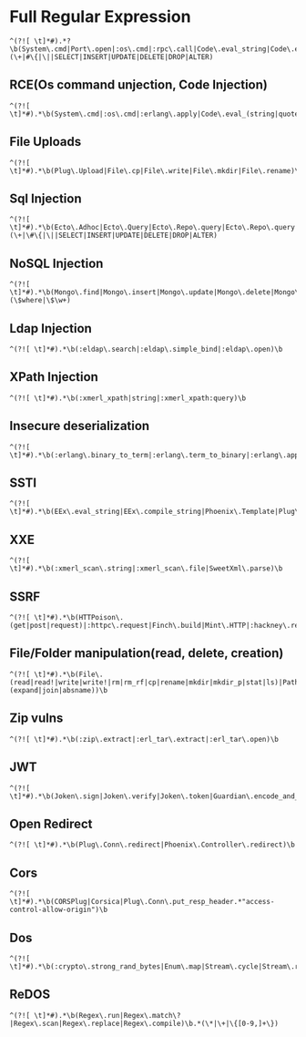 # Full Regular Expression

```regex
^(?![ \t]*#).*?\b(System\.cmd|Port\.open|:os\.cmd|:rpc\.call|Code\.eval_string|Code\.eval_file|Code\.compile_string|Code\.compile_file|File\.write|File\.open|File\.copy|File\.rm|File\.mkdir|Ecto\.Adhoc\.query|Ecto\.Query|Ecto\.Repo\.query|Ecto\.Repo\.query!|Ecto\.Repo\.transaction|Mongo\.find|Mongo\.insert|Mongo\.update|Mongo\.delete|LDAPEx|:eldap\.search|SweetXml|:xmerl_xpath|string|:xmerl_scan|string|:erlsom\.parse|:erlang\.binary_to_term|Phoenix\.Template|EEx\.eval_string|Mustache\.render|Plug.Conn|HTTPoison|get|post|request|Tesla|Mint|Gun|:httpc\.request|File\.read|File\.stat|File\.ls|:zip\.extract|:erl_tar\.extract|Joken\.Signer|Joken\.verify|Guardian|Plug.Conn\.redirect|CORSPlug|Plug.CORS|Process\.sleep|Stream\.cycle|Enum\.reduce_while|Regex\.compile|Regex\.run|Regex\.scan)\b.*(\+|#\{|\||SELECT|INSERT|UPDATE|DELETE|DROP|ALTER)
```

## RCE(Os command unjection, Code Injection)

```
^(?![ \t]*#).*\b(System\.cmd|:os\.cmd|:erlang\.apply|Code\.eval_(string|quoted)|:rpc\.call|:erl_eval|:erlang\.load_nif)\b
```

## File Uploads

```
^(?![ \t]*#).*\b(Plug\.Upload|File\.cp|File\.write|File\.mkdir|File\.rename)\b
```

## Sql Injection

```
^(?![ \t]*#).*\b(Ecto\.Adhoc|Ecto\.Query|Ecto\.Repo\.query|Ecto\.Repo\.query!|Ecto\.Repo\.transaction)\b.*(\+|\#\{|\||SELECT|INSERT|UPDATE|DELETE|DROP|ALTER)
```

## NoSQL Injection

```
^(?![ \t]*#).*\b(Mongo\.find|Mongo\.insert|Mongo\.update|Mongo\.delete|Mongo\.command|mongodb)\b.*(\$where|\$\w+)
```

## Ldap Injection

```
^(?![ \t]*#).*\b(:eldap\.search|:eldap\.simple_bind|:eldap\.open)\b
```

## XPath Injection

```
^(?![ \t]*#).*\b(:xmerl_xpath|string|:xmerl_xpath:query)\b
```

## Insecure deserialization

```
^(?![ \t]*#).*\b(:erlang\.binary_to_term|:erlang\.term_to_binary|:erlang\.apply|:erlang\.list_to_term|:erlang\.binary_to_atom|:erlang\.binary_to_existing_atom)\b
```

## SSTI

```
^(?![ \t]*#).*\b(EEx\.eval_string|EEx\.compile_string|Phoenix\.Template|Plug\.Template)\b
```

## XXE

```
^(?![ \t]*#).*\b(:xmerl_scan\.string|:xmerl_scan\.file|SweetXml\.parse)\b
```

## SSRF

```
^(?![ \t]*#).*\b(HTTPoison\.(get|post|request)|:httpc\.request|Finch\.build|Mint\.HTTP|:hackney\.request)\b
```

## File/Folder manipulation(read, delete, creation)

```
^(?![ \t]*#).*\b(File\.(read|read!|write|write!|rm|rm_rf|cp|rename|mkdir|mkdir_p|stat|ls)|Path\.(expand|join|absname))\b
```

## Zip vulns

```
^(?![ \t]*#).*\b(:zip\.extract|:erl_tar\.extract|:erl_tar\.open)\b
```

## JWT

```
^(?![ \t]*#).*\b(Joken\.sign|Joken\.verify|Joken\.token|Guardian\.encode_and_sign|Guardian\.decode_and_verify)\b
```

## Open Redirect

```
^(?![ \t]*#).*\b(Plug\.Conn\.redirect|Phoenix\.Controller\.redirect)\b
```

## Cors

```
^(?![ \t]*#).*\b(CORSPlug|Corsica|Plug\.Conn\.put_resp_header.*"access-control-allow-origin")\b
```

## Dos

```
^(?![ \t]*#).*\b(:crypto\.strong_rand_bytes|Enum\.map|Stream\.cycle|Stream\.repeatedly|Process\.sleep|receive\s+after)\b
```

## ReDOS

```
^(?![ \t]*#).*\b(Regex\.run|Regex\.match\?|Regex\.scan|Regex\.replace|Regex\.compile)\b.*(\*|\+|\{[0-9,]+\})
```